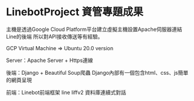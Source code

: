 # LinebotProject 資管專題成果
主機是透過Google Cloud Platform平台建立虛擬主機設置Apache伺服器連結Line的後端
所以對API接收傳送等有經驗。

GCP Virtual Machine =>  Ubuntu 20.0 version

Server：Apache Server + Https連線

後端：Django + Beautiful Soup爬蟲 
Django內部有一個包含html、css、js簡單的網頁呈現

前端：Linebot前端框架 line liffv2 資料庫連續式對話 

